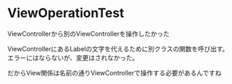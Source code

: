 # ViewOperationTest
ViewControllerから別のViewControllerを操作したかった


ViewControllerにあるLabelの文字を代えるために別クラスの関数を呼び出す。
エラーにはならないが、変更はされなかった。

だからView関係は名前の通りViewControllerで操作する必要があるんですね
